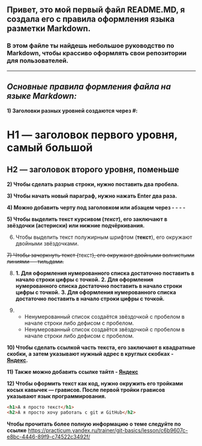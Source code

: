 ## Привет, это мой первый файл README.MD, я создала его с правила оформления языка разметки Markdown.  
### В этом файле ты найдешь небольшое руководство по Markdown, чтобы крассиво оформлять свои репозитории для пользователей.
----

*Основные правила формления файла на языке Markdown:*
----
**1) Заголовки разных уровней создаются через #:**
# H1 — заголовок первого уровня, самый большой
## H2 — заголовок второго уровня, поменьше

**2) Чтобы сделать разрыв строки, нужно поставить два пробела.**

**3) Чтобы начать новый параграф, нужно нажать Enter два раза.**

**4) Можно добавить черту под заголовком или абзацем через - - - -**

**5) Чтобы выделить текст курсивом (*текст*), его заключают в звёздочки (астериски) или нижние подчёркивания.**

6) Чтобы выделить текст полужирным шрифтом (**текст**), его окружают двойными звёздочками.

~~7) Чтобы зачеркнуть текст (~~текст~~), его окружают двойными волнистыми линиями — тильдами.~~

8)  **1. Для оформления нумерованного списка достаточно поставить в начало строки цифры с точкой.**
    **2. Для оформления нумерованного списка достаточно поставить в начало строки цифры с точкой.**
    **3. Для оформления нумерованного списка достаточно поставить в начало строки цифры с точкой.**

9) * Ненумерованный список создаётся звёздочкой с пробелом в начале строки либо дефисом с пробелом.
   * Ненумерованный список создаётся звёздочкой с пробелом в начале строки либо дефисом с пробелом.

**10) Чтобы сделать ссылкой часть текста, его заключают в квадратные скобки, а затем указывают нужный адрес в круглых скобках - [Яндекс](https://www.yandex.ru).**

**11) Также можно добавить ссылке тайтл - [Яндекс](https://www.yandex.ru "Я Yandex!")**

**12) Чтобы оформить текст как код, нужно окружить его тройками косых кавычек — грависов. После первой тройки грависов указывают язык программирования.**
```html
<h1>А я просто текст</h1>
<h2>А я просто хочу работать с git и GitHub</h2>
``` 

**Чтобы прочитать более полную информацию о теме следуйте по ссылке**
https://practicum.yandex.ru/trainer/git-basics/lesson/c6b9607c-e8bc-4446-89f9-c74522c3492f/
